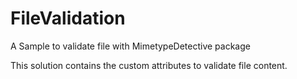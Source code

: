 # FileValidation
A Sample to validate file with MimetypeDetective package

This solution contains the custom attributes to validate file content.
